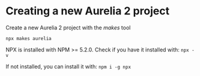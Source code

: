 # Creating a new Aurelia 2 project

Create a new Aurelia 2 project with the *makes* tool

```npx makes aurelia```

NPX is installed with NPM >= 5.2.0. Check if you have it installed with: ```npx -v```

If not installed, you can install it with: ```npm i -g npx```
